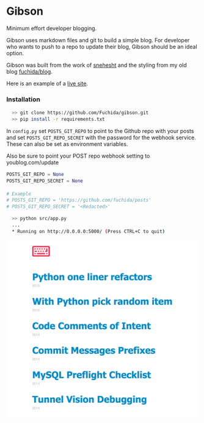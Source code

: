 # Gibson
Minimum effort developer blogging.

Gibson uses markdown files and git to build a simple blog. For developer who wants
to push to a repo to update their blog, Gibson should be an ideal option.

Gibson was built from the work of [snehesht](https://github.com/snehesht/blog) and the styling from
my old blog [fuchida/blog](https://github.com/Fuchida/Archive/tree/master/blog.fuchida.me).

Here is an example of a [live site](http://blog.fuchida.me).

### Installation

```sh
  >> git clone https://github.com/Fuchida/gibson.git
  >> pip install -r requirements.txt
```

In `config.py` set `POSTS_GIT_REPO` to point to the Github repo with your posts and set `POSTS_GIT_REPO_SECRET`
with the password for the webhook service. These can also be set as environment variables.

Also be sure to point your POST repo webhook setting to youblog.com/update

```python
POSTS_GIT_REPO = None
POSTS_GIT_REPO_SECRET = None

# Example
# POSTS_GIT_REPO = 'https://github.com/fuchida/posts'
# POSTS_GIT_REPO_SECRET = '<Redacted>'
```

```sh
  >> python src/app.py
  ...
  * Running on http://0.0.0.0:5000/ (Press CTRL+C to quit)
```

![Screenshot](docs/images/main_page.png)
